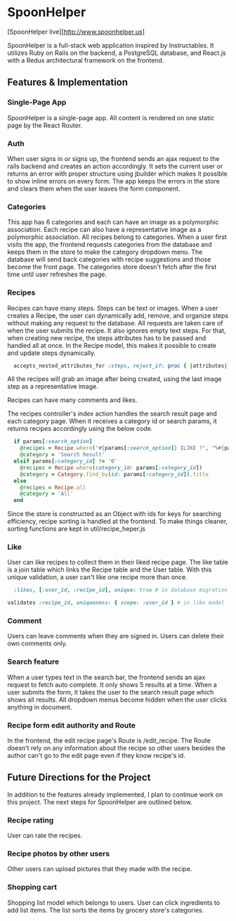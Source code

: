 # SpoonHelper

[SpoonHelper live][http://www.spoonhelper.us]

SpoonHelper is a full-stack web application inspired by Instructables. It utilizes Ruby on Rails on the backend, a PostgreSQL database, and React.js with a Redux architectural framework on the frontend.

## Features & Implementation

### Single-Page App

  SpoonHelper is a single-page app. All content is rendered on one static page by the React Router.

### Auth
  When user signs in or signs up, the frontend sends an ajax request to the rails backend and creates an action accordingly. It sets the current user or returns an error with proper structure using jbuilder which makes it possible to show inline errors on every form. The app keeps the errors in the store and clears them when the user leaves the form component.

### Categories
  This app has 6 categories and each can have an image as a polymorphic association. Each recipe can also have a representative image as a polymorphic association. All recipes belong to categories.
  When a user first visits the app, the frontend requests categories from the database and keeps them in the store to make the category dropdown menu. The database will send back categories with recipe suggestions and those become the front page.
  The categories store doesn't fetch after the first time until user refreshes the page.

### Recipes
  Recipes can have many steps. Steps can be text or images. When a user creates a Recipe, the user can dynamically add, remove, and organize steps without making any request to the database. All requests are taken care of when the user submits the recipe. It also ignores empty text steps. For that, when creating new recipe, the steps attributes has to be passed and handled all at once.
  In the Recipe model, this makes it possible to create and update steps dynamically.
  ``` ruby  
    accepts_nested_attributes_for :steps, reject_if: proc { |attributes| attributes['body'].length == 1 }, allow_destroy: true
  ```
  All the recipes will grab an image after being created, using the last image step as a representative image.

  Recipes can have many comments and likes.

  The recipes controller's index action handles the search result page and each category page. When it receives a category id or search params, it returns recipes accordingly using the below code.

  ```ruby
    if params[:search_option]
      @recipes = Recipe.where("#{params[:search_option]} ILIKE ?", "%#{params[:search_value]}%")
      @category = 'Search Result'
    elsif params[:category_id] != '0'
      @recipes = Recipe.where(category_id: params[:category_id])
      @category = Category.find_by(id: params[:category_id]).title
    else
      @recipes = Recipe.all
      @category = 'All'
    end
  ```

  Since the store is constructed as an Object with ids for keys for searching efficiency, recipe sorting is handled at the frontend. To make things cleaner, sorting functions are kept in util/recipe_heper.js

### Like
  User can like recipes to collect them in their liked recipe page. The like table is a join table which links the Recipe table and the User table. With this unique validation, a user can't like one recipe more than once.
  ```ruby
    :likes, [:user_id, :recipe_id], unique: true # in database migration

validates :recipe_id, uniqueness: { scope: :user_id } # in like model
  ```
### Comment
  Users can leave comments when they are signed in. Users can delete their own comments only.

### Search feature
  When a user types text in the search bar, the frontend sends an ajax request to fetch auto complete. It only shows 5 results at a time. When a user submits the form, it takes the user to the search result page which shows all results.
  All dropdown menus become hidden when the user clicks anything in document.

### Recipe form edit authority and Route
  In the frontend, the edit recipe page's Route is /edit_recipe. The Route doesn't rely on any information about the recipe so other users besides the author can't go to the edit page even if they know recipe's id.

## Future Directions for the Project

In addition to the features already implemented, I plan to continue work on this project. The next steps for SpoonHelper are outlined below.

### Recipe rating
  User can rate the recipes.

### Recipe photos by other users
  Other users can upload pictures that they made with the recipe.

### Shopping cart
  Shopping list model which belongs to users. User can click ingredients to add list items. The list sorts the items by grocery store's categories.
